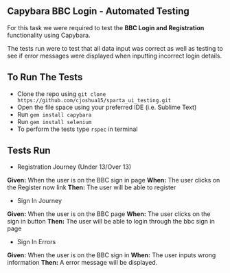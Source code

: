 ## Capybara BBC Login - Automated Testing

For this task we were required to test the **BBC Login and Registration** functionality using Capybara.  

The tests run were to test that all data input was correct as well as testing to see if error messages were displayed when inputting incorrect login details.

## To Run The Tests

- Clone the repo using `git clone https://github.com/cjoshua15/sparta_ui_testing.git`
- Open the file space using your preferred IDE (i.e. Sublime Text)
- Run `gem install capybara`
- Run `gem install selenium`
- To perform the tests type `rspec` in terminal
## Tests Run

- Registration Journey (Under 13/Over 13) 

**Given:** When the user is on the BBC sign in page
**When:** The user clicks on the Register now link
**Then:** The user will be able to register

- Sign In Journey 

**Given:** When the user is on the BBC page
**When:** The user clicks on the sign in button
**Then:** The user will be able to login through the bbc sign in page

- Sign In Errors

**Given:** When the user is on the BBC sign in
**When:** The user inputs wrong information
**Then:** A error message will be displayed. 

